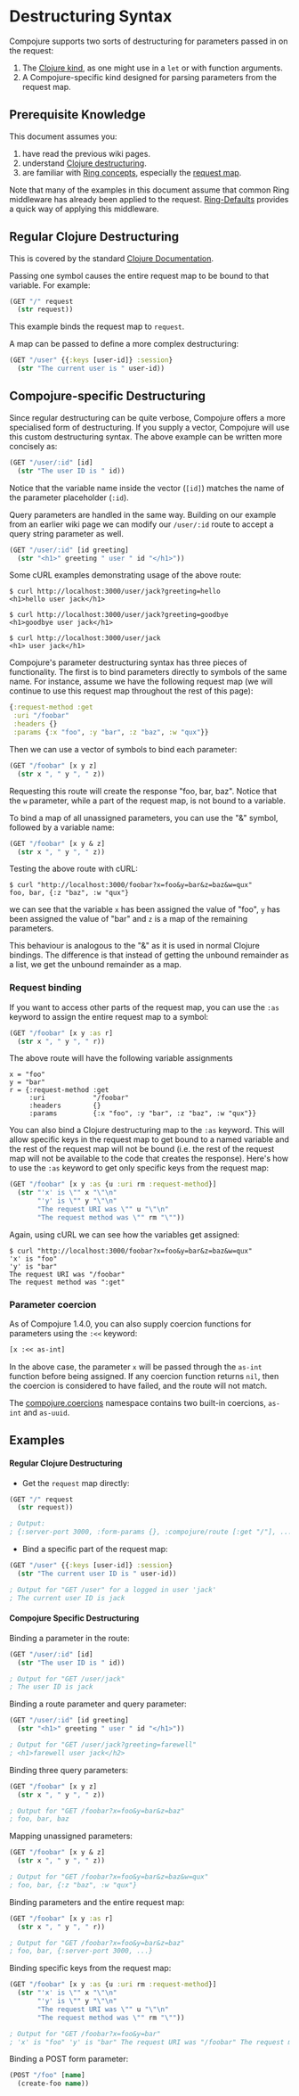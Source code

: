 # Destructuring Syntax 

Compojure supports two sorts of destructuring for parameters passed in on the request:

1. The [Clojure kind](https://clojure.org/reference/special_forms#binding-forms), as one might use in a `let` or with function arguments.
2. A Compojure-specific kind designed for parsing parameters from the request map.

## Prerequisite Knowledge

This document assumes you:

1. have read the previous wiki pages.
2. understand [Clojure destructuring](https://clojure.org/reference/special_forms#binding-forms).
3. are familiar with [Ring concepts](https://github.com/ring-clojure/ring/wiki/Concepts), especially the [request map](https://github.com/ring-clojure/ring/wiki/Concepts#requests).

Note that many of the examples in this document assume that common Ring middleware has already been applied to the request. [Ring-Defaults](https://github.com/ring-clojure/ring-defaults) provides a quick way of applying this middleware.

## Regular Clojure Destructuring

This is covered by the standard [Clojure Documentation](https://clojure.org/reference/special_forms#binding-forms).

Passing one symbol causes the entire request map to be bound to that variable. For example:

```clojure
(GET "/" request
  (str request))
```

This example binds the request map to `request`.

A map can be passed to define a more complex destructuring:

```clojure
(GET "/user" {{:keys [user-id]} :session}
  (str "The current user is " user-id))
```


## Compojure-specific Destructuring

Since regular destructuring can be quite verbose, Compojure offers a more specialised form of destructuring. If you supply a vector, Compojure will use this custom destructuring syntax. The above example can be written more concisely as:

```clojure
(GET "/user/:id" [id]
  (str "The user ID is " id))
```

Notice that the variable name inside the vector (`[id]`) matches the name of the parameter placeholder (`:id`).

Query parameters are handled in the same way. Building on our example from an earlier wiki page we can modify our `/user/:id` route to accept a query string parameter as well.

```clojure
(GET "/user/:id" [id greeting]
  (str "<h1>" greeting " user " id "</h1>"))
```

Some cURL examples demonstrating usage of the above route:

```
$ curl http://localhost:3000/user/jack?greeting=hello
<h1>hello user jack</h1>

$ curl http://localhost:3000/user/jack?greeting=goodbye
<h1>goodbye user jack</h1>

$ curl http://localhost:3000/user/jack
<h1> user jack</h1>
```

Compojure's parameter destructuring syntax has three pieces of functionality. The first is to bind parameters directly to symbols of the same name. For instance, assume we have the following request map (we will continue to use this request map throughout the rest of this page):

```clojure
{:request-method :get
 :uri "/foobar"
 :headers {}
 :params {:x "foo", :y "bar", :z "baz", :w "qux"}}
```

Then we can use a vector of symbols to bind each parameter:

```clojure
(GET "/foobar" [x y z]
  (str x ", " y ", " z))
```

Requesting this route will create the response "foo, bar, baz".  Notice that the `w` parameter, while a part of the request map, is not bound to a variable.

To bind a map of all unassigned parameters, you can use the "&" symbol, followed by a variable name:

```clojure
(GET "/foobar" [x y & z]
  (str x ", " y ", " z))
```

Testing the above route with cURL:

```
$ curl "http://localhost:3000/foobar?x=foo&y=bar&z=baz&w=qux"
foo, bar, {:z "baz", :w "qux"}
```

we can see that the variable `x` has been assigned the value of "foo", `y` has been assigned the value of "bar" and `z` is a map of the remaining parameters.

This behaviour is analogous to the "&" as it is used in normal Clojure bindings. The difference is that instead of getting the unbound remainder as a list, we get the unbound remainder as a map.

### Request binding

If you want to access other parts of the request map, you can use the `:as` keyword to assign the entire request map to a symbol:

```clojure
(GET "/foobar" [x y :as r]
  (str x ", " y ", " r))
```

The above route will have the following variable assignments

```
x = "foo"
y = "bar"
r = {:request-method :get
     :uri            "/foobar"
     :headers        {}
     :params         {:x "foo", :y "bar", :z "baz", :w "qux"}}
```

You can also bind a Clojure destructuring map to the `:as` keyword. This will allow specific keys in the request map to get bound to a named variable and the rest of the request map will not be bound (i.e. the rest of the request map will not be available to the code that creates the response).  Here's how to use the `:as` keyword to get only specific keys from the request map:

```clojure
(GET "/foobar" [x y :as {u :uri rm :request-method}]
  (str "'x' is \"" x "\"\n"
       "'y' is \"" y "\"\n"
       "The request URI was \"" u "\"\n"
       "The request method was \"" rm "\""))
```

Again, using cURL we can see how the variables get assigned:

```
$ curl "http://localhost:3000/foobar?x=foo&y=bar&z=baz&w=qux"
'x' is "foo"
'y' is "bar"
The request URI was "/foobar"
The request method was ":get"
```

### Parameter coercion

As of Compojure 1.4.0, you can also supply coercion functions for parameters using the `:<<` keyword:

```clojure
[x :<< as-int]
```

In the above case, the parameter `x` will be passed through the `as-int` function before being assigned. If any coercion function returns `nil`, then the coercion is considered to have failed, and the route will not match.

The [compojure.coercions](https://weavejester.github.io/compojure/compojure.coercions.html) namespace contains two built-in coercions, `as-int` and `as-uuid`.

## Examples

#### Regular Clojure Destructuring

* Get the `request` map directly:

```clojure
(GET "/" request
  (str request))

; Output:
; {:server-port 3000, :form-params {}, :compojure/route [:get "/"], ...}
```

* Bind a specific part of the request map:

```clojure
(GET "/user" {{:keys [user-id]} :session}
  (str "The current user ID is " user-id))

; Output for "GET /user" for a logged in user 'jack'
; The current user ID is jack
```

#### Compojure Specific Destructuring

Binding a parameter in the route:

```clojure
(GET "/user/:id" [id]
  (str "The user ID is " id))

; Output for "GET /user/jack"
; The user ID is jack
```

Binding a route parameter and query parameter:

```clojure
(GET "/user/:id" [id greeting]
  (str "<h1>" greeting " user " id "</h1>"))

; Output for "GET /user/jack?greeting=farewell"
; <h1>farewell user jack</h2>
```

Binding three query parameters:

```clojure
(GET "/foobar" [x y z]
  (str x ", " y ", " z))

; Output for "GET /foobar?x=foo&y=bar&z=baz"
; foo, bar, baz
```

Mapping unassigned parameters:

```clojure
(GET "/foobar" [x y & z]
  (str x ", " y ", " z))

; Output for "GET /foobar?x=foo&y=bar&z=baz&w=qux"
; foo, bar, {:z "baz", :w "qux"}
```

Binding parameters and the entire request map:

```clojure
(GET "/foobar" [x y :as r]
  (str x ", " y ", " r))

; Output for "GET /foobar?x=foo&y=bar&z=baz"
; foo, bar, {:server-port 3000, ...}
```

Binding specific keys from the request map:

```clojure
(GET "/foobar" [x y :as {u :uri rm :request-method}]
  (str "'x' is \"" x "\"\n"
       "'y' is \"" y "\"\n"
       "The request URI was \"" u "\"\n"
       "The request method was \"" rm "\""))

; Output for "GET /foobar?x=foo&y=bar"
; 'x' is "foo" 'y' is "bar" The request URI was "/foobar" The request method was ":get"
```

Binding a POST form parameter:

```clojure
(POST "/foo" [name]
  (create-foo name))
```

